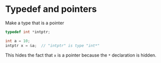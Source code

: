 # Typedef and pointers

Make a type that is a pointer
```c
typedef int *intptr;

int a = 10;
intptr x = &a;  // "intptr" is type "int*"
```

This hides the fact that `x` is a pointer because the `*` declaration is hidden.
